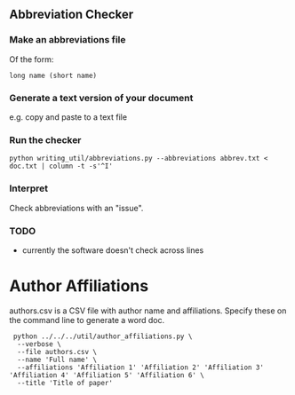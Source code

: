 
## Abbreviation Checker

### Make an abbreviations file
Of the form:
```
long name (short name)
```

### Generate a text version of your document
e.g. copy and paste to a text file

### Run the checker
```
python writing_util/abbreviations.py --abbreviations abbrev.txt < doc.txt | column -t -s'^I'
```
### Interpret
Check abbreviations with an "issue". 

### TODO
* currently the software doesn't check across lines

# Author Affiliations

authors.csv is a CSV file with author name and affiliations. Specify these on the command line to generate a word doc.

```
 python ../../../util/author_affiliations.py \
  --verbose \
  --file authors.csv \
  --name 'Full name' \
  --affiliations 'Affiliation 1' 'Affiliation 2' 'Affiliation 3' 'Affiliation 4' 'Affiliation 5' 'Affiliation 6' \
  --title 'Title of paper'
```
